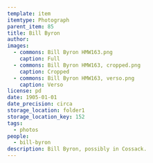 ```yaml
---
template: item
itemtype: Photograph
parent_item: 85
title: Bill Byron
author: 
images:
  - commons: Bill Byron HMW163.png
    caption: Full
  - commons: Bill Byron HMW163, cropped.png
    caption: Cropped
  - commons: Bill Byron HMW163, verso.png
    caption: Verso
license: pd
date: 1905-01-01
date_precision: circa
storage_location: folder1
storage_location_key: 152
tags:
  - photos
people:
  - bill-byron
description: Bill Byron, possibly in Cossack.
---
```

